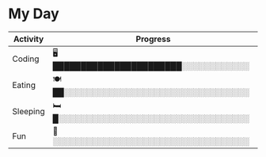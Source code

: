 # My Day

| Activity      | Progress                                |
|---------------|-----------------------------------------|
| Coding        | 🖥️ ███████████████████████░░░░░░░░░░░░  |
| Eating        | 🍽️ ██░░░░░░░░░░░░░░░░░░░░░░░░░░░░░░░░░  |
| Sleeping      | 🛏️ █░░░░░░░░░░░░░░░░░░░░░░░░░░░░░░░░░░  |
| Fun           | 🎉 ░░░░░░░░░░░░░░░░░░░░░░░░░░░░░░░░░░░  |

